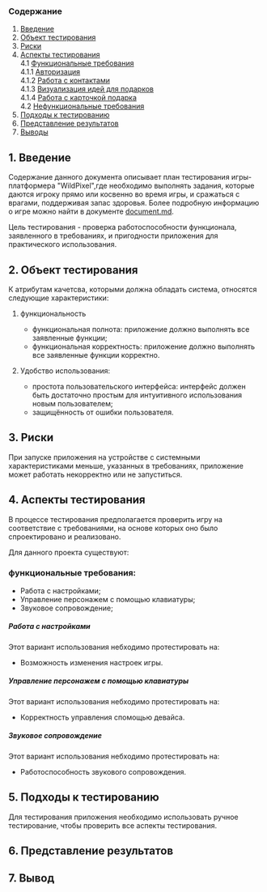 ### Содержание
  1. [Введение](#1)
  2. [Объект тестирования](#2)
  3. [Риски](#3)
  4. [Аспекты тестирования](#4)<br>
    4.1 [Функциональные требования](#00)<br>
      4.1.1 [Авторизация](#01)<br>
      4.1.2 [Работа с контактами](#02)<br>
      4.1.3 [Визуализация идей для подарков](#03)<br>
      4.1.4 [Работа с карточкой подарка](#04)<br>
      4.2 [Нефункциональные требования](#05)<br>
5. [Подходы к тестированию](#5)
6. [Представление результатов](#6)
7. [Выводы](#7)
## 1\. Введение <a name="1"></a>
Содержание данного документа описывает план тестирования игры-платформера "WildPixel",где необходимо выполнять задания, которые даются игроку прямо или косвенно во время игры, и сражаться с врагами, поддерживая запас здоровья. Более подробную информацию о игре можно найти в документе [document.md](https://github.com/Tsaryok/tritpo-project-WildPixel/blob/master/Документы/Требования.md).

Цель тестирования - проверка работоспособности функционала, заявленного в требованиях, и пригодности приложения для практического использования.

## 2\. Объект тестирования <a name="2"></a>
К атрибутам качетсва, которыми должна обладать система, относятся следующие характеристики:

1) функциональность
   + функциональная полнота: приложение должно выполнять все заявленные функции;
   + функциональная корректность: приложение должно выполнять все заявленные функции корректно.
   
2) Удобство использования:
   + простота пользовательского интерфейса: интерфейс должен быть достаточно простым для интуитивного использования новым пользователем;
   + защищённость от ошибки пользователя.
   
## 3\. Риски <a name="3"></a>
При запуске приложения на устройстве с системными характеристиками меньше, указанных в требованиях, приложение может работать некорректно или не запуститься.

## 4\. Аспекты тестирования <a name="4"></a> 
В процессе тестирования предполагается проверить игру на соответствие с требованиями, на основе которых оно было спроектировано и реализовано.

Для данного проекта существуют:
### функциональные требования: <a name="00"></a>
   + Работа с настройками;
   + Управление персонажем с помощью клавиатуры;
   + Звуковое сопровождение;
          
##### Работа с настройками <a name="01"></a>
Этот вариант использования небходимо протестировать на:
* Возможность изменения настроек игры.

##### Управление персонажем с помощью клавиатуры <a name="02"></a>
Этот вариант использования небходимо протестировать на:
* Корректность управления спомощью девайса.

##### Звуковое сопровождение <a name="03"></a>
Этот вариант использования небходимо протестировать на:
* Работоспособность звукового сопровождения.

## 5\. Подходы к тестированию <a name="5"></a>
Для тестирования приложения необходимо использовать ручное тестирование, чтобы проверить все аспекты тестирования.

## 6\. Представление результатов <a name="6"></a>


## 7\. Вывод <a name="7"></a>

